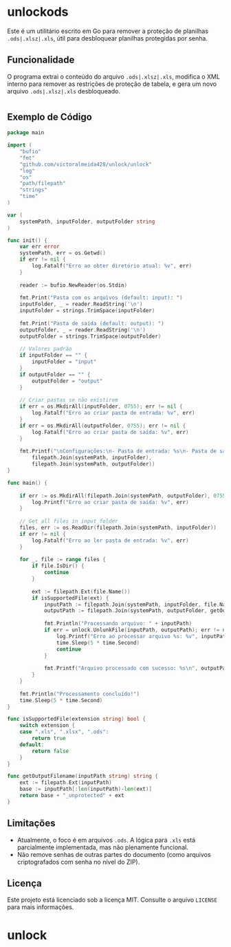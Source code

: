 
# unlockods

Este é um utilitário escrito em Go para remover a proteção de planilhas `.ods|.xlsz|.xls`, útil para desbloquear planilhas protegidas por senha.

## Funcionalidade

O programa extrai o conteúdo do arquivo `.ods|.xlsz|.xls`, modifica o XML interno para remover as restrições de proteção de tabela, e gera um novo arquivo `.ods|.xlsz|.xls` desbloqueado.

#

## Exemplo de Código

```go
package main

import (
	"bufio"
	"fmt"
	"github.com/victoralmeida428/unlock/unlock"
	"log"
	"os"
	"path/filepath"
	"strings"
	"time"
)

var (
	systemPath, inputFolder, outputFolder string
)

func init() {
	var err error
	systemPath, err = os.Getwd()
	if err != nil {
		log.Fatalf("Erro ao obter diretório atual: %v", err)
	}
	
	reader := bufio.NewReader(os.Stdin)
	
	fmt.Print("Pasta com os arquivos (default: input): ")
	inputFolder, _ = reader.ReadString('\n')
	inputFolder = strings.TrimSpace(inputFolder)
	
	fmt.Print("Pasta de saída (default: output): ")
	outputFolder, _ = reader.ReadString('\n')
	outputFolder = strings.TrimSpace(outputFolder)
	
	// Valores padrão
	if inputFolder == "" {
		inputFolder = "input"
	}
	if outputFolder == "" {
		outputFolder = "output"
	}
	
	// Criar pastas se não existirem
	if err = os.MkdirAll(inputFolder, 0755); err != nil {
		log.Fatalf("Erro ao criar pasta de entrada: %v", err)
	}
	if err = os.MkdirAll(outputFolder, 0755); err != nil {
		log.Fatalf("Erro ao criar pasta de saída: %v", err)
	}
	
	fmt.Printf("\nConfigurações:\n- Pasta de entrada: %s\n- Pasta de saída: %s\n\n",
		filepath.Join(systemPath, inputFolder),
		filepath.Join(systemPath, outputFolder))
}

func main() {
	
	if err := os.MkdirAll(filepath.Join(systemPath, outputFolder), 0755); err != nil {
		log.Printf("Erro ao criar pasta de saída: %v", err)
	}
	
	// Get all files in input folder
	files, err := os.ReadDir(filepath.Join(systemPath, inputFolder))
	if err != nil {
		log.Fatalf("Erro ao ler pasta de entrada: %v", err)
	}
	
	for _, file := range files {
		if file.IsDir() {
			continue
		}
		
		ext := filepath.Ext(file.Name())
		if isSupportedFile(ext) {
			inputPath := filepath.Join(systemPath, inputFolder, file.Name())
			outputPath := filepath.Join(systemPath, outputFolder, getOutputFilename(file.Name()))
			
			fmt.Println("Processando arquivo: " + inputPath)
			if err = unlock.UnlunkFile(inputPath, outputPath); err != nil {
				log.Printf("Erro ao processar arquivo %s: %v", inputPath, err)
				time.Sleep(5 * time.Second)
				continue
			}
			
			fmt.Printf("Arquivo processado com sucesso: %s\n", outputPath)
		}
	}
	
	fmt.Println("Processamento concluído!")
	time.Sleep(5 * time.Second)
}

func isSupportedFile(extension string) bool {
	switch extension {
	case ".xls", ".xlsx", ".ods":
		return true
	default:
		return false
	}
}

func getOutputFilename(inputPath string) string {
	ext := filepath.Ext(inputPath)
	base := inputPath[:len(inputPath)-len(ext)]
	return base + "_unprotected" + ext
}

```

## Limitações

- Atualmente, o foco é em arquivos `.ods`. A lógica para `.xls` está parcialmente implementada, mas não plenamente funcional.
- Não remove senhas de outras partes do documento (como arquivos criptografados com senha no nível do ZIP).

## Licença

Este projeto está licenciado sob a licença MIT. Consulte o arquivo `LICENSE` para mais informações.
# unlock
